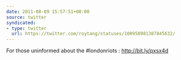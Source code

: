 ```yaml
---
date: 2011-08-09 15:57:51+00:00
source: twitter
syndicated:
- type: twitter
  url: https://twitter.com/roytang/statuses/100958981387845632/
---
```


For those uninformed about the #londonriots : http://bit.ly/pxsx4d